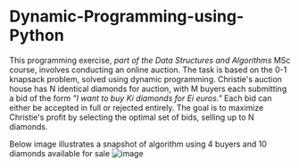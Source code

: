 # Dynamic-Programming-using-Python

This programming exercise, <i>part of the Data Structures and Algorithms </i> MSc course, involves conducting an online auction. The task is based on the 0-1 knapsack problem, solved using dynamic programming. Christie's auction house has N identical diamonds for auction, with M buyers each submitting a bid of the form <i>"I want to buy Ki diamonds for Ei euros."</i> Each bid can either be accepted in full or rejected entirely. The goal is to maximize Christie's profit by selecting the optimal set of bids, selling up to N diamonds. 

Below image illustrates a snapshot of algorithm using 4 buyers and 10 diamonds available for sale
![image](https://github.com/user-attachments/assets/fee05e9d-106b-4297-990d-b906a1e8bfb9)
